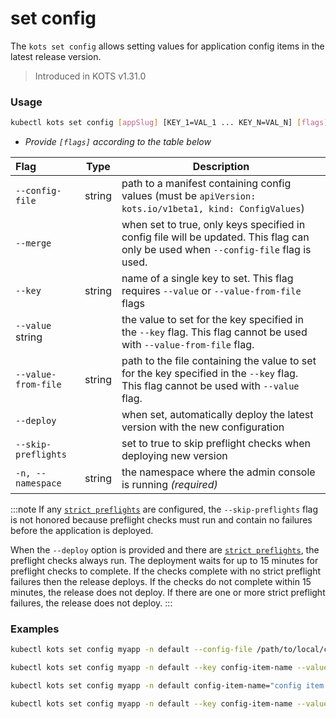 # set config

The `kots set config` allows setting values for application config items in the latest release version.

> Introduced in KOTS v1.31.0

### Usage

```bash
kubectl kots set config [appSlug] [KEY_1=VAL_1 ... KEY_N=VAL_N] [flags]
```

- _Provide `[flags]` according to the table below_

| Flag                | Type   | Description                                                                                                                           |
| :-------------------| ------ | ------------------------------------------------------------------------------------------------------------------------------------- |
| `--config-file`     | string | path to a manifest containing config values (must be `apiVersion: kots.io/v1beta1, kind: ConfigValues`)                               |
| `--merge`           |        | when set to true, only keys specified in config file will be updated. This flag can only be used when `--config-file` flag is used.   |
|`--key`              | string | name of a single key to set. This flag requires `--value` or `--value-from-file` flags                                                |
| `--value` string    |        | the value to set for the key specified in the `--key` flag. This flag cannot be used with `--value-from-file` flag.                   |
| `--value-from-file` | string | path to the file containing the value to set for the key specified in the `--key` flag. This flag cannot be used with `--value` flag. |
| `--deploy`          |        | when set, automatically deploy the latest version with the new configuration                                                          |
| `--skip-preflights` |        | set to true to skip preflight checks when deploying new version                                                                       |
| `-n, --namespace`   | string | the namespace where the admin console is running _(required)_                                                                         |
:::note
If any [`strict preflights`](../docs/vendor/preflight-support-bundle-creating.md) are configured, the `--skip-preflights` flag is not honored because preflight checks must run and contain no failures before the application is deployed. 

When the `--deploy` option is provided and there are [`strict preflights`](../docs/vendor/preflight-support-bundle-creating.md), the preflight checks always run. The deployment waits for up to 15 minutes for preflight checks to complete. If the checks complete with no strict preflight failures then the release deploys. If the checks do not complete within 15 minutes, the release does not deploy. If there are one or more strict preflight failures, the release does not deploy.
:::


### Examples

```bash
kubectl kots set config myapp -n default --config-file /path/to/local/config.yaml
```

```bash
kubectl kots set config myapp -n default --key config-item-name --value-from-file /path/to/config/file/value.txt
```

```bash
kubectl kots set config myapp -n default config-item-name="config item value"
```

```bash
kubectl kots set config myapp -n default --key config-item-name --value "config item value"
```

